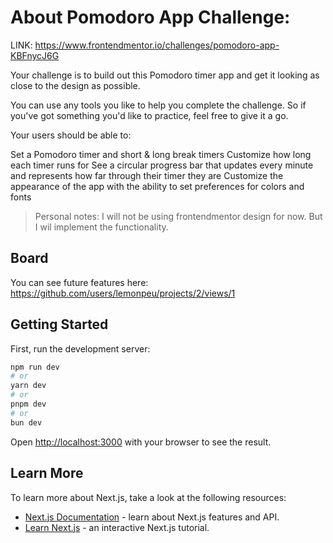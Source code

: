 # About Pomodoro App Challenge: 
LINK: https://www.frontendmentor.io/challenges/pomodoro-app-KBFnycJ6G 

Your challenge is to build out this Pomodoro timer app and get it looking as close to the design as possible.

You can use any tools you like to help you complete the challenge. So if you've got something you'd like to practice, feel free to give it a go.

Your users should be able to:

Set a Pomodoro timer and short & long break timers
Customize how long each timer runs for
See a circular progress bar that updates every minute and represents how far through their timer they are
Customize the appearance of the app with the ability to set preferences for colors and fonts

> Personal notes: I will not be using frontendmentor design for now. But I wil implement the functionality. 

## Board
You can see future features here: https://github.com/users/lemonpeu/projects/2/views/1

## Getting Started

First, run the development server:

```bash
npm run dev
# or
yarn dev
# or
pnpm dev
# or
bun dev
```

Open [http://localhost:3000](http://localhost:3000) with your browser to see the result.

## Learn More

To learn more about Next.js, take a look at the following resources:

- [Next.js Documentation](https://nextjs.org/docs) - learn about Next.js features and API.
- [Learn Next.js](https://nextjs.org/learn) - an interactive Next.js tutorial.



